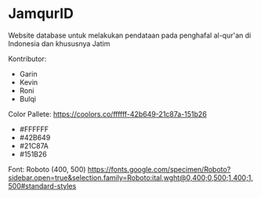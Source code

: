 # JamqurID
Website database untuk melakukan pendataan pada penghafal al-qur'an di Indonesia dan khususnya Jatim

Kontributor:
- Garin 
- Kevin
- Roni
- Bulqi

Color Pallete:
https://coolors.co/ffffff-42b649-21c87a-151b26
- #FFFFFF
- #42B649
- #21C87A
- #151B26

Font:
Roboto (400, 500) https://fonts.google.com/specimen/Roboto?sidebar.open=true&selection.family=Roboto:ital,wght@0,400;0,500;1,400;1,500#standard-styles
